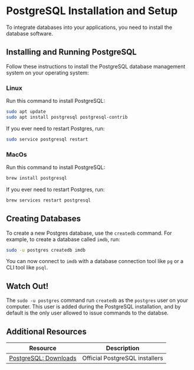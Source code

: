 # PostgreSQL Installation and Setup

To integrate databases into your applications, you need to install the database software.

## Installing and Running PostgreSQL

Follow these instructions to install the PostgreSQL database management system on your operating system:

### Linux

Run this command to install PostgreSQL:

```bash
sudo apt update
sudo apt install postgresql postgresql-contrib
```

If you ever need to restart Postgres, run:

```bash
sudo service postgresql restart
```

### MacOs

Run this command to install PostgreSQL:

```bash
brew install postgresql
```

If you ever need to restart Postgres, run:

```bash
brew services restart postgresql
```

## Creating Databases

To create a new Postgres database, use the `createdb` command. For example, to create a database called `imdb`, run:

```bash
sudo -u postgres createdb imdb
```

You can now connect to `imdb` with a database connection tool like `pg` or a CLI tool like `psql`.

## Watch Out!

The `sudo -u postgres` command run `createdb` as the `postgres` user on your computer. This user is added during the PostgreSQL installation, and by default is the only user allowed to issue commands to the databse.

## Additional Resources

| Resource | Description |
| --- | --- |
| [PostgreSQL: Downloads](https://www.postgresql.org/download/) | Official PostgreSQL installers |
